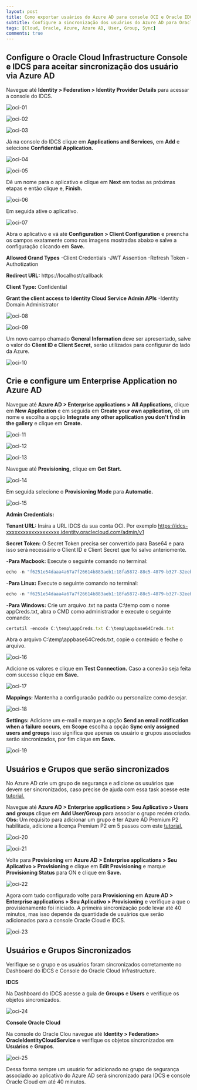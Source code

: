 ```yaml
---
layout: post
title: Como exportar usuários do Azure AD para console OCI e Oracle IDCS
subtitle: Configure a sincronização dos usuários do Azure AD para Oracle Cloud Infrastructure e Oracle IDCS 
tags: [Cloud, Oracle, Azure, Azure AD, User, Group, Sync]
comments: true
---
```



## Configure o Oracle Cloud Infrastructure Console e IDCS para aceitar sincronização dos usuário via Azure AD

Navegue até **Identity > Federation > Identity Provider Details** para acessar a console do IDCS. 

![oci-01](https://objectstorage.sa-saopaulo-1.oraclecloud.com/p/bSHXe1-VoKSEdEe4Pgj2QIWInsAG0UnlXNGLJ9zrLAWmSlREAJNXi3kYwkuPchs3/n/gr8gkzaf8nit/b/bucket-euoraf4-site/o/POST-SCRIPTS/ss-01.png)

![oci-02](https://objectstorage.sa-saopaulo-1.oraclecloud.com/p/bSHXe1-VoKSEdEe4Pgj2QIWInsAG0UnlXNGLJ9zrLAWmSlREAJNXi3kYwkuPchs3/n/gr8gkzaf8nit/b/bucket-euoraf4-site/o/POST-SCRIPTS/ss-01.png)

![oci-03](https://objectstorage.sa-saopaulo-1.oraclecloud.com/p/bSHXe1-VoKSEdEe4Pgj2QIWInsAG0UnlXNGLJ9zrLAWmSlREAJNXi3kYwkuPchs3/n/gr8gkzaf8nit/b/bucket-euoraf4-site/o/POST-SCRIPTS/ss-01.png)

Já na console do IDCS clique em **Applications and Services,** em **Add**  e selecione **Confidential Application.**

![oci-04](https://objectstorage.sa-saopaulo-1.oraclecloud.com/p/bSHXe1-VoKSEdEe4Pgj2QIWInsAG0UnlXNGLJ9zrLAWmSlREAJNXi3kYwkuPchs3/n/gr8gkzaf8nit/b/bucket-euoraf4-site/o/POST-SCRIPTS/ss-01.png)

![oci-05](https://objectstorage.sa-saopaulo-1.oraclecloud.com/p/bSHXe1-VoKSEdEe4Pgj2QIWInsAG0UnlXNGLJ9zrLAWmSlREAJNXi3kYwkuPchs3/n/gr8gkzaf8nit/b/bucket-euoraf4-site/o/POST-SCRIPTS/ss-01.png)

Dê um nome para o aplicativo e clique em **Next** em todas as próximas etapas e então clique e, **Finish.**

![oci-06](https://objectstorage.sa-saopaulo-1.oraclecloud.com/p/bSHXe1-VoKSEdEe4Pgj2QIWInsAG0UnlXNGLJ9zrLAWmSlREAJNXi3kYwkuPchs3/n/gr8gkzaf8nit/b/bucket-euoraf4-site/o/POST-SCRIPTS/ss-01.png)

Em seguida ative o aplicativo. 

![oci-07](https://objectstorage.sa-saopaulo-1.oraclecloud.com/p/bSHXe1-VoKSEdEe4Pgj2QIWInsAG0UnlXNGLJ9zrLAWmSlREAJNXi3kYwkuPchs3/n/gr8gkzaf8nit/b/bucket-euoraf4-site/o/POST-SCRIPTS/ss-01.png)

Abra o aplicativo e vá até **Configuration > Client Configuration** e preencha os campos exatamente como nas imagens mostradas abaixo e salve a configuração clicando em **Save.**

**Allowed Grand Types**
-Client Credentials
-JWT Assention
-Refresh Token
-Authotization

**Redirect URL:** https://localhost/callback

**Client Type:** Confidential

**Grant the client access to Identity Cloud Service Admin APIs**
-Identity Domain Administrator

![oci-08](https://objectstorage.sa-saopaulo-1.oraclecloud.com/p/bSHXe1-VoKSEdEe4Pgj2QIWInsAG0UnlXNGLJ9zrLAWmSlREAJNXi3kYwkuPchs3/n/gr8gkzaf8nit/b/bucket-euoraf4-site/o/POST-SCRIPTS/ss-01.png)

![oci-09](https://objectstorage.sa-saopaulo-1.oraclecloud.com/p/bSHXe1-VoKSEdEe4Pgj2QIWInsAG0UnlXNGLJ9zrLAWmSlREAJNXi3kYwkuPchs3/n/gr8gkzaf8nit/b/bucket-euoraf4-site/o/POST-SCRIPTS/ss-01.png)

Um novo campo chamado **General Information** deve ser apresentado, salve o valor do **Client ID e Client Secret,** serão utilizados para configurar do lado da Azure.

![oci-10](https://objectstorage.sa-saopaulo-1.oraclecloud.com/p/bSHXe1-VoKSEdEe4Pgj2QIWInsAG0UnlXNGLJ9zrLAWmSlREAJNXi3kYwkuPchs3/n/gr8gkzaf8nit/b/bucket-euoraf4-site/o/POST-SCRIPTS/ss-01.png)

## Crie e configure um Enterprise Application no Azure AD

Navegue até **Azure AD > Enterprise applications > All Applications,** clique em  **New Application** e em seguida em **Create your own application,** dê um nome e escolha a opção **Integrate any other application you don't find in the gallery** e clique em **Create.**

![oci-11](https://objectstorage.sa-saopaulo-1.oraclecloud.com/p/bSHXe1-VoKSEdEe4Pgj2QIWInsAG0UnlXNGLJ9zrLAWmSlREAJNXi3kYwkuPchs3/n/gr8gkzaf8nit/b/bucket-euoraf4-site/o/POST-SCRIPTS/ss-01.png)

![oci-12](https://objectstorage.sa-saopaulo-1.oraclecloud.com/p/bSHXe1-VoKSEdEe4Pgj2QIWInsAG0UnlXNGLJ9zrLAWmSlREAJNXi3kYwkuPchs3/n/gr8gkzaf8nit/b/bucket-euoraf4-site/o/POST-SCRIPTS/ss-01.png)

![oci-13](https://objectstorage.sa-saopaulo-1.oraclecloud.com/p/bSHXe1-VoKSEdEe4Pgj2QIWInsAG0UnlXNGLJ9zrLAWmSlREAJNXi3kYwkuPchs3/n/gr8gkzaf8nit/b/bucket-euoraf4-site/o/POST-SCRIPTS/ss-01.png)

Navegue até **Provisioning,** clique em **Get Start.**

![oci-14](https://objectstorage.sa-saopaulo-1.oraclecloud.com/p/bSHXe1-VoKSEdEe4Pgj2QIWInsAG0UnlXNGLJ9zrLAWmSlREAJNXi3kYwkuPchs3/n/gr8gkzaf8nit/b/bucket-euoraf4-site/o/POST-SCRIPTS/ss-01.png)

Em seguida selecione o **Provisioning Mode** para **Automatic.**

![oci-15](https://objectstorage.sa-saopaulo-1.oraclecloud.com/p/bSHXe1-VoKSEdEe4Pgj2QIWInsAG0UnlXNGLJ9zrLAWmSlREAJNXi3kYwkuPchs3/n/gr8gkzaf8nit/b/bucket-euoraf4-site/o/POST-SCRIPTS/ss-01.png)

**Admin Credentials:** 

**Tenant URL:** Insira a URL IDCS da sua conta OCI. Por exemplo https://idcs-xxxxxxxxxxxxxxxxxxx.identity.oraclecloud.com/admin/v1

**Secret Token:** O Secret Token precisa ser convertido para Base64 e para isso será necessário o Client ID e Client Secret que foi salvo anteriomente.

-**Para Macbook:** Execute o seguinte comando no terminal:

```javascript
echo -n "f6251e54daaa4a67a7f26614b883aeb1:18fa5872-88c5-4879-b327-32eebe9712bc" | base64
```

-**Para Linux:** Execute o seguinte comando no terminal:

```javascript
echo -n "f6251e54daaa4a67a7f26614b883aeb1:18fa5872-88c5-4879-b327-32eebe9712bc" | base64 -w 0
```

-**Para Windows:** Crie um arquivo .txt na pasta C:\temp com o nome appCreds.txt, abra o CMD como administrador e execute o seguinte comando:

```javascript
certutil -encode C:\temp\appCreds.txt C:\temp\appbase64Creds.txt
```
Abra o arquivo C:\temp\appbase64Creds.txt, copie o conteúdo e feche o arquivo.

![oci-16](https://objectstorage.sa-saopaulo-1.oraclecloud.com/p/bSHXe1-VoKSEdEe4Pgj2QIWInsAG0UnlXNGLJ9zrLAWmSlREAJNXi3kYwkuPchs3/n/gr8gkzaf8nit/b/bucket-euoraf4-site/o/POST-SCRIPTS/ss-01.png)

Adicione os valores e clique em **Test Connection.** Caso a conexão seja feita com sucesso clique em **Save.**

![oci-17](https://objectstorage.sa-saopaulo-1.oraclecloud.com/p/bSHXe1-VoKSEdEe4Pgj2QIWInsAG0UnlXNGLJ9zrLAWmSlREAJNXi3kYwkuPchs3/n/gr8gkzaf8nit/b/bucket-euoraf4-site/o/POST-SCRIPTS/ss-01.png)

**Mappings:** Mantenha a configuracão padrão ou personalize como desejar.

![oci-18](https://objectstorage.sa-saopaulo-1.oraclecloud.com/p/bSHXe1-VoKSEdEe4Pgj2QIWInsAG0UnlXNGLJ9zrLAWmSlREAJNXi3kYwkuPchs3/n/gr8gkzaf8nit/b/bucket-euoraf4-site/o/POST-SCRIPTS/ss-01.png)

**Settings:** Adicione um e-mail e marque a opção **Send an email notification when a failure occurs**, em **Scope** escolha a opção **Sync only assigned users and groups** isso significa que apenas os usuário e grupos associados serão sincronizados, por fim clique em **Save.**

![oci-19](https://objectstorage.sa-saopaulo-1.oraclecloud.com/p/bSHXe1-VoKSEdEe4Pgj2QIWInsAG0UnlXNGLJ9zrLAWmSlREAJNXi3kYwkuPchs3/n/gr8gkzaf8nit/b/bucket-euoraf4-site/o/POST-SCRIPTS/ss-01.png)

## Usuários e Grupos que serão sincronizados

No Azure AD crie um grupo de segurança e adicione os usuários que devem ser sincronizados, caso precise de ajuda com essa task acesse este [tutorial.](https://docs.microsoft.com/pt-br/azure/active-directory/fundamentals/active-directory-groups-create-azure-portal)

Navegue até **Azure AD > Enterprise applications > Seu Aplicativo > Users and groups** clique em **Add User/Group** para associar o grupo recém criado. **Obs:** Um requisito para adicionar um grupo é ter Azure AD Premium P2 habilitada, adicione a licença Premium P2 em 5 passos com este [tutorial.](https://azure.microsoft.com/pt-br/trial/get-started-active-directory/)

![oci-20](https://objectstorage.sa-saopaulo-1.oraclecloud.com/p/bSHXe1-VoKSEdEe4Pgj2QIWInsAG0UnlXNGLJ9zrLAWmSlREAJNXi3kYwkuPchs3/n/gr8gkzaf8nit/b/bucket-euoraf4-site/o/POST-SCRIPTS/ss-01.png)

![oci-21](https://objectstorage.sa-saopaulo-1.oraclecloud.com/p/bSHXe1-VoKSEdEe4Pgj2QIWInsAG0UnlXNGLJ9zrLAWmSlREAJNXi3kYwkuPchs3/n/gr8gkzaf8nit/b/bucket-euoraf4-site/o/POST-SCRIPTS/ss-01.png)

Volte para **Provisioning** em  **Azure AD > Enterprise applications > Seu Aplicativo > Provisioning** e clique em **Edit Provisioning** e marque **Provisioning Status** para ON e clique em **Save.**

![oci-22](https://objectstorage.sa-saopaulo-1.oraclecloud.com/p/bSHXe1-VoKSEdEe4Pgj2QIWInsAG0UnlXNGLJ9zrLAWmSlREAJNXi3kYwkuPchs3/n/gr8gkzaf8nit/b/bucket-euoraf4-site/o/POST-SCRIPTS/ss-01.png)

Agora com tudo configurado volte para **Provisioning** em  **Azure AD > Enterprise applications > Seu Aplicativo > Provisioning** e verifique a que o provisionamento foi iniciado. A primeira sincronização pode levar até 40 minutos, mas isso depende da quantidade de usuários que serão adicionados para a console Oracle Cloud e IDCS.

![oci-23](https://objectstorage.sa-saopaulo-1.oraclecloud.com/p/bSHXe1-VoKSEdEe4Pgj2QIWInsAG0UnlXNGLJ9zrLAWmSlREAJNXi3kYwkuPchs3/n/gr8gkzaf8nit/b/bucket-euoraf4-site/o/POST-SCRIPTS/ss-01.png)


## Usuários e Grupos Sincronizados 

Verifique se o grupo e os usuários foram sincronizados corretamente no Dashboard do IDCS e Console do Oracle Cloud Infrastructure.

**IDCS**

Na Dashboard do IDCS acesse a guia de **Groups** e **Users** e verifique os objetos sincronizados.

![oci-24](https://objectstorage.sa-saopaulo-1.oraclecloud.com/p/bSHXe1-VoKSEdEe4Pgj2QIWInsAG0UnlXNGLJ9zrLAWmSlREAJNXi3kYwkuPchs3/n/gr8gkzaf8nit/b/bucket-euoraf4-site/o/POST-SCRIPTS/ss-01.png)

**Console Oracle Cloud**

Na console do Oracle Clou navegue até **Identity > Federation> OracleIdentityCloudService** e verifique os objetos sincronizados em **Usuários** e **Grupos**.

![oci-25](https://objectstorage.sa-saopaulo-1.oraclecloud.com/p/bSHXe1-VoKSEdEe4Pgj2QIWInsAG0UnlXNGLJ9zrLAWmSlREAJNXi3kYwkuPchs3/n/gr8gkzaf8nit/b/bucket-euoraf4-site/o/POST-SCRIPTS/ss-01.png)

Dessa forma sempre um usuário for adicionado no grupo de segurança associado ao aplicativo do Azure AD será sincronizado para IDCS e console Oracle Cloud em até 40 minutos.






